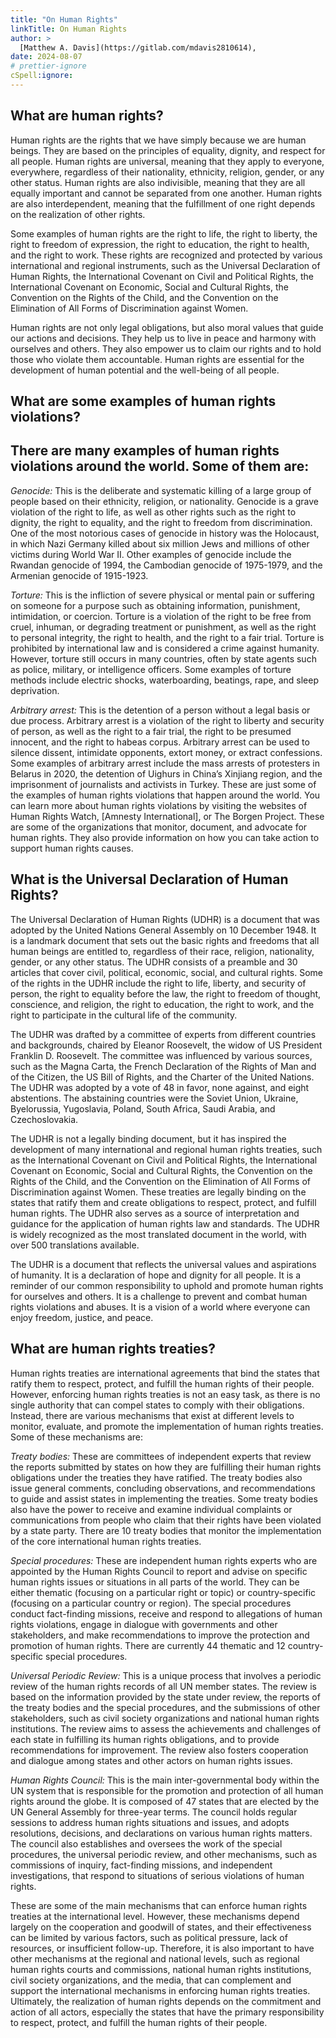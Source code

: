 ```yaml
---
title: "On Human Rights"
linkTitle: On Human Rights
author: >
  [Matthew A. Davis](https://gitlab.com/mdavis2810614),
date: 2024-08-07
# prettier-ignore
cSpell:ignore:
---
```


## What are human rights?

Human rights are the rights that we have simply because we are human beings. They are based on the principles of equality, dignity, and respect for all people. Human rights are universal, meaning that they apply to everyone, everywhere, regardless of their nationality, ethnicity, religion, gender, or any other status. Human rights are also indivisible, meaning that they are all equally important and cannot be separated from one another. Human rights are also interdependent, meaning that the fulfillment of one right depends on the realization of other rights.

Some examples of human rights are the right to life, the right to liberty, the right to freedom of expression, the right to education, the right to health, and the right to work. These rights are recognized and protected by various international and regional instruments, such as the Universal Declaration of Human Rights, the International Covenant on Civil and Political Rights, the International Covenant on Economic, Social and Cultural Rights, the Convention on the Rights of the Child, and the Convention on the Elimination of All Forms of Discrimination against Women.

Human rights are not only legal obligations, but also moral values that guide our actions and decisions. They help us to live in peace and harmony with ourselves and others. They also empower us to claim our rights and to hold those who violate them accountable. Human rights are essential for the development of human potential and the well-being of all people.

## What are some examples of human rights violations?

## There are many examples of human rights violations around the world. Some of them are:

_Genocide:_
This is the deliberate and systematic killing of a large group of people based on their ethnicity, religion, or nationality. Genocide is a grave violation of the right to life, as well as other rights such as the right to dignity, the right to equality, and the right to freedom from discrimination. One of the most notorious cases of genocide in history was the Holocaust, in which Nazi Germany killed about six million Jews and millions of other victims during World War II. Other examples of genocide include the Rwandan genocide of 1994, the Cambodian genocide of 1975-1979, and the Armenian genocide of 1915-1923.

_Torture:_
This is the infliction of severe physical or mental pain or suffering on someone for a purpose such as obtaining information, punishment, intimidation, or coercion. Torture is a violation of the right to be free from cruel, inhuman, or degrading treatment or punishment, as well as the right to personal integrity, the right to health, and the right to a fair trial. Torture is prohibited by international law and is considered a crime against humanity. However, torture still occurs in many countries, often by state agents such as police, military, or intelligence officers. Some examples of torture methods include electric shocks, waterboarding, beatings, rape, and sleep deprivation.

_Arbitrary arrest:_
This is the detention of a person without a legal basis or due process. Arbitrary arrest is a violation of the right to liberty and security of person, as well as the right to a fair trial, the right to be presumed innocent, and the right to habeas corpus. Arbitrary arrest can be used to silence dissent, intimidate opponents, extort money, or extract confessions. Some examples of arbitrary arrest include the mass arrests of protesters in Belarus in 2020, the detention of Uighurs in China’s Xinjiang region, and the imprisonment of journalists and activists in Turkey.
These are just some of the examples of human rights violations that happen around the world. You can learn more about human rights violations by visiting the websites of Human Rights Watch, [Amnesty International], or The Borgen Project. These are some of the organizations that monitor, document, and advocate for human rights. They also provide information on how you can take action to support human rights causes.

## What is the Universal Declaration of Human Rights?

The Universal Declaration of Human Rights (UDHR) is a document that was adopted by the United Nations General Assembly on 10 December 1948. It is a landmark document that sets out the basic rights and freedoms that all human beings are entitled to, regardless of their race, religion, nationality, gender, or any other status. The UDHR consists of a preamble and 30 articles that cover civil, political, economic, social, and cultural rights. Some of the rights in the UDHR include the right to life, liberty, and security of person, the right to equality before the law, the right to freedom of thought, conscience, and religion, the right to education, the right to work, and the right to participate in the cultural life of the community.

The UDHR was drafted by a committee of experts from different countries and backgrounds, chaired by Eleanor Roosevelt, the widow of US President Franklin D. Roosevelt. The committee was influenced by various sources, such as the Magna Carta, the French Declaration of the Rights of Man and of the Citizen, the US Bill of Rights, and the Charter of the United Nations. The UDHR was adopted by a vote of 48 in favor, none against, and eight abstentions. The abstaining countries were the Soviet Union, Ukraine, Byelorussia, Yugoslavia, Poland, South Africa, Saudi Arabia, and Czechoslovakia.

The UDHR is not a legally binding document, but it has inspired the development of many international and regional human rights treaties, such as the International Covenant on Civil and Political Rights, the International Covenant on Economic, Social and Cultural Rights, the Convention on the Rights of the Child, and the Convention on the Elimination of All Forms of Discrimination against Women. These treaties are legally binding on the states that ratify them and create obligations to respect, protect, and fulfill human rights. The UDHR also serves as a source of interpretation and guidance for the application of human rights law and standards. The UDHR is widely recognized as the most translated document in the world, with over 500 translations available.

The UDHR is a document that reflects the universal values and aspirations of humanity. It is a declaration of hope and dignity for all people. It is a reminder of our common responsibility to uphold and promote human rights for ourselves and others. It is a challenge to prevent and combat human rights violations and abuses. It is a vision of a world where everyone can enjoy freedom, justice, and peace.

## What are human rights treaties?

Human rights treaties are international agreements that bind the states that ratify them to respect, protect, and fulfill the human rights of their people. However, enforcing human rights treaties is not an easy task, as there is no single authority that can compel states to comply with their obligations. Instead, there are various mechanisms that exist at different levels to monitor, evaluate, and promote the implementation of human rights treaties. Some of these mechanisms are:

_Treaty bodies:_ 
These are committees of independent experts that review the reports submitted by states on how they are fulfilling their human rights obligations under the treaties they have ratified. The treaty bodies also issue general comments, concluding observations, and recommendations to guide and assist states in implementing the treaties. Some treaty bodies also have the power to receive and examine individual complaints or communications from people who claim that their rights have been violated by a state party. There are 10 treaty bodies that monitor the implementation of the core international human rights treaties.

_Special procedures:_
These are independent human rights experts who are appointed by the Human Rights Council to report and advise on specific human rights issues or situations in all parts of the world. They can be either thematic (focusing on a particular right or topic) or country-specific (focusing on a particular country or region). The special procedures conduct fact-finding missions, receive and respond to allegations of human rights violations, engage in dialogue with governments and other stakeholders, and make recommendations to improve the protection and promotion of human rights. There are currently 44 thematic and 12 country-specific special procedures.

_Universal Periodic Review:_
This is a unique process that involves a periodic review of the human rights records of all UN member states. The review is based on the information provided by the state under review, the reports of the treaty bodies and the special procedures, and the submissions of other stakeholders, such as civil society organizations and national human rights institutions. The review aims to assess the achievements and challenges of each state in fulfilling its human rights obligations, and to provide recommendations for improvement. The review also fosters cooperation and dialogue among states and other actors on human rights issues.

_Human Rights Council:_
This is the main inter-governmental body within the UN system that is responsible for the promotion and protection of all human rights around the globe. It is composed of 47 states that are elected by the UN General Assembly for three-year terms. The council holds regular sessions to address human rights situations and issues, and adopts resolutions, decisions, and declarations on various human rights matters. The council also establishes and oversees the work of the special procedures, the universal periodic review, and other mechanisms, such as commissions of inquiry, fact-finding missions, and independent investigations, that respond to situations of serious violations of human rights.

These are some of the main mechanisms that can enforce human rights treaties at the international level. However, these mechanisms depend largely on the cooperation and goodwill of states, and their effectiveness can be limited by various factors, such as political pressure, lack of resources, or insufficient follow-up. Therefore, it is also important to have other mechanisms at the regional and national levels, such as regional human rights courts and commissions, national human rights institutions, civil society organizations, and the media, that can complement and support the international mechanisms in enforcing human rights treaties. Ultimately, the realization of human rights depends on the commitment and action of all actors, especially the states that have the primary responsibility to respect, protect, and fulfill the human rights of their people.